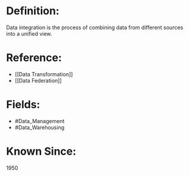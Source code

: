 

# Definition:
Data integration is the process of combining data from different sources into a unified view.

# Reference:
- [[Data Transformation]]
- [[Data Federation]]

# Fields: 
- #Data_Management
- #Data_Warehousing

# Known Since:
1950

